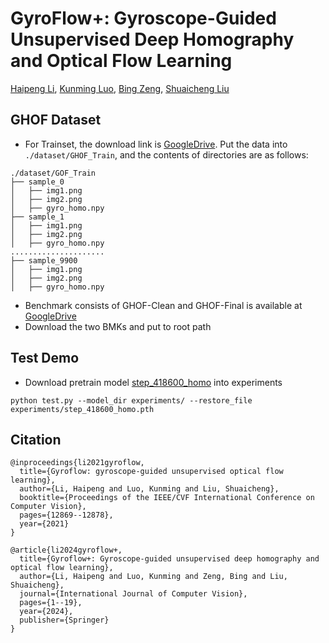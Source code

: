 # GyroFlow+: Gyroscope-Guided Unsupervised Deep Homography and Optical Flow Learning
[Haipeng Li](https://lhaippp.github.io/), [Kunming Luo](https://coolbeam.github.io/index.html), [Bing Zeng](https://scholar.google.com.hk/citations?user=4y0QncgAAAAJ&hl=zh-CN), [Shuaicheng Liu](http://www.liushuaicheng.org/)

## GHOF Dataset
- For Trainset, the download link is [GoogleDrive](https://drive.google.com/file/d/1duHQBIWLOPHd5LxBBLpsy6-3FAg_kqNp/view?usp=sharing). Put the data into `./dataset/GHOF_Train`, and the contents of directories are as follows:

```
./dataset/GOF_Train
├── sample_0
│   ├── img1.png
│   ├── img2.png
│   ├── gyro_homo.npy
├── sample_1
│   ├── img1.png
│   ├── img2.png
│   ├── gyro_homo.npy
.....................
├── sample_9900
│   ├── img1.png
│   ├── img2.png
│   ├── gyro_homo.npy

```
- Benchmark consists of GHOF-Clean and GHOF-Final is available at [GoogleDrive]( https://drive.google.com/drive/folders/1Un1rK777AEuz1tT3MJ7OTgZt2PHtIwRW?usp=sharing)
- Download the two BMKs and put to root path

## Test Demo
- Download pretrain model [step_418600_homo](https://drive.google.com/drive/folders/1Un1rK777AEuz1tT3MJ7OTgZt2PHtIwRW?usp=sharing) into experiments

`python test.py --model_dir experiments/ --restore_file experiments/step_418600_homo.pth`

## Citation

```
@inproceedings{li2021gyroflow,
  title={Gyroflow: gyroscope-guided unsupervised optical flow learning},
  author={Li, Haipeng and Luo, Kunming and Liu, Shuaicheng},
  booktitle={Proceedings of the IEEE/CVF International Conference on Computer Vision},
  pages={12869--12878},
  year={2021}
}

@article{li2024gyroflow+,
  title={Gyroflow+: Gyroscope-guided unsupervised deep homography and optical flow learning},
  author={Li, Haipeng and Luo, Kunming and Zeng, Bing and Liu, Shuaicheng},
  journal={International Journal of Computer Vision},
  pages={1--19},
  year={2024},
  publisher={Springer}
}
```
